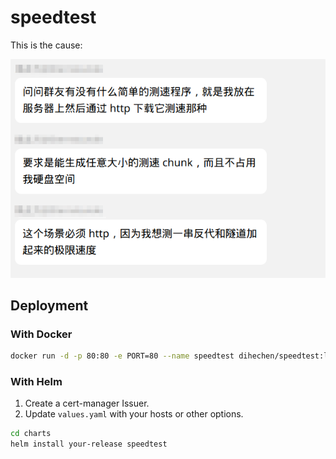 # speedtest

This is the cause:

![](Screenshot.png)

## Deployment

### With Docker

```bash
docker run -d -p 80:80 -e PORT=80 --name speedtest dihechen/speedtest:latest
```

### With Helm

1. Create a cert-manager Issuer.
2. Update `values.yaml` with your hosts or other options.

```bash
cd charts
helm install your-release speedtest
```
